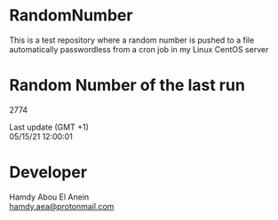 # RandomNumber    
This is a test repository where a random number is pushed to a file automatically passwordless from a cron job in my Linux CentOS server    
# Random Number of the last run   
2774
      
Last update (GMT +1)    
05/15/21 12:00:01
# Developer    
Hamdy Abou El Anein   
hamdy.aea@protonmail.com
